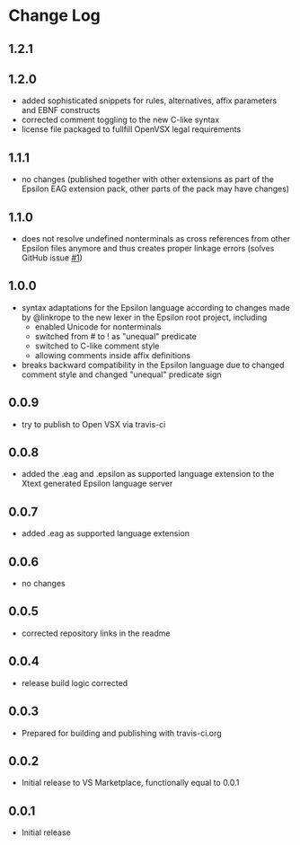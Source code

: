 # Change Log

## 1.2.1

## 1.2.0
- added sophisticated snippets for rules, alternatives, affix parameters and EBNF constructs
- corrected comment toggling to the new C-like syntax
- license file packaged to fullfill OpenVSX legal requirements

## 1.1.1
- no changes (published together with other extensions as part of the Epsilon EAG extension pack, other parts of the pack may have changes)

## 1.1.0
- does not resolve undefined nonterminals as cross references from other Epsilon files anymore and thus creates proper linkage errors (solves GitHub issue [#1](https://github.com/kuniss/epsilon-ide-extensions/issues/1))

## 1.0.0
- syntax adaptations for the Epsilon language according to changes made by @linkrope to the new lexer in the Epsilon root project, including
    - enabled Unicode for nonterminals
    - switched from # to ! as "unequal" predicate
    - switched to C-like comment style
    - allowing comments inside affix definitions
- breaks backward compatibility in the Epsilon language due to changed comment style and changed "unequal" predicate sign

## 0.0.9
- try to publish to Open VSX via travis-ci

## 0.0.8
- added the .eag and .epsilon as supported language extension to the Xtext generated Epsilon language server

## 0.0.7
- added .eag as supported language extension

## 0.0.6
- no changes

## 0.0.5
- corrected repository links in the readme 

## 0.0.4
- release build logic corrected

## 0.0.3
- Prepared for building and publishing with travis-ci.org

## 0.0.2
- Initial release to VS Marketplace, functionally equal to 0.0.1

## 0.0.1
- Initial release